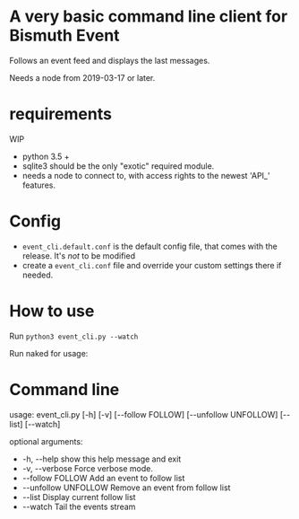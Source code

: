 # A very basic command line client for Bismuth Event

Follows an event feed and displays the last messages.

Needs a node from 2019-03-17 or later.

# requirements

WIP

* python 3.5 +  
* sqlite3 should be the only "exotic" required module.  
* needs a node to connect to, with access rights to the newest 'API_' features.

# Config

* `event_cli.default.conf` is the default config file, that comes with the release. It's *not* to be modified
* create a `event_cli.conf` file and override your custom settings there if needed. 

# How to use

Run `python3 event_cli.py --watch` 

Run naked for usage:

# Command line

usage: event_cli.py [-h] [-v] [--follow FOLLOW] [--unfollow UNFOLLOW] [--list] [--watch]

optional arguments:  
  * -h, --help           show this help message and exit  
  * -v, --verbose        Force verbose mode.  
  * --follow FOLLOW      Add an event to follow list  
  * --unfollow UNFOLLOW  Remove an event from follow list  
  * --list               Display current follow list  
  * --watch              Tail the events stream  
